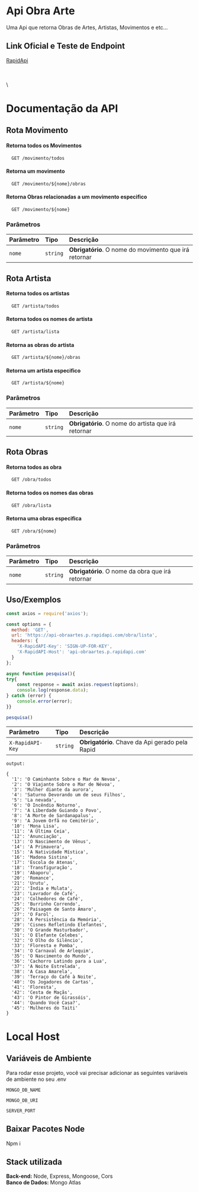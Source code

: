 
# Api Obra Arte

Uma Api que retorna Obras de Artes, Artistas, Movimentos e etc...


## Link Oficial e Teste de Endpoint

[RapidApi](https://rapidapi.com/WevertonSPWOS/api/api-obraartes)

\
\
\



# Documentação da API

## Rota Movimento

#### Retorna todos os Movimentos


```http
  GET /movimento/todos
```
#### Retorna um movimento

```http
  GET /movimento/${nome}/obras
```
#### Retorna Obras relacionadas a um movimento especifico

```http
  GET /movimento/${nome}
```
### Parâmetros

| Parâmetro   | Tipo       | Descrição                                   |
| :---------- | :--------- | :------------------------------------------ |
| `nome`      | `string` | **Obrigatório**. O nome do movimento que irá retornar |


## Rota Artista

#### Retorna todos os artistas


```http
  GET /artista/todos
```

#### Retorna todos os nomes de artista

```http
  GET /artista/lista
```
#### Retorna as obras do artista

```http
  GET /artista/${nome}/obras
```
#### Retorna um artista especifico

```http
  GET /artista/${nome}
```

### Parâmetros

| Parâmetro   | Tipo       | Descrição                                   |
| :---------- | :--------- | :------------------------------------------ |
| `nome`      | `string` | **Obrigatório**. O nome do artista que irá retornar |


## Rota Obras

#### Retorna todos as obra


```http
  GET /obra/todos
```

#### Retorna todos os nomes das obras

```http
  GET /obra/lista
```
#### Retorna uma obras especifica

```http
  GET /obra/${nome}
```

### Parâmetros

| Parâmetro   | Tipo       | Descrição                                   |
| :---------- | :--------- | :------------------------------------------ |
| `nome`      | `string` | **Obrigatório**. O nome da obra que irá retornar |

## Uso/Exemplos

```javascript
const axios = require('axios');

const options = {
  method: 'GET',
  url: 'https://api-obraartes.p.rapidapi.com/obra/lista',
  headers: {
    'X-RapidAPI-Key': 'SIGN-UP-FOR-KEY',
    'X-RapidAPI-Host': 'api-obraartes.p.rapidapi.com'
  }
};

async function pesquisa(){
try{
    const response = await axios.request(options);
	console.log(response.data);
} catch (error) {
	console.error(error);
}}

pesquisa()
```
| Parâmetro   | Tipo       | Descrição                                   |
| :---------- | :--------- | :------------------------------------------ |
| `X-RapidAPI-Key`      | `string` | **Obrigatório**. Chave da Api gerado pela Rapid |


```
output:

{
  '1': 'O Caminhante Sobre o Mar de Nevoa',
  '2': 'O Viajante Sobre o Mar de Névoa',
  '3': 'Mulher diante da aurora',
  '4': 'Saturno Devorando um de seus Filhos',
  '5': 'La nevada',
  '6': 'O Incêndio Noturno',
  '7': 'A Liberdade Guiando o Povo',
  '8': 'A Morte de Sardanapalus',
  '9': 'A Jovem Orfã no Cemitério',
  '10': 'Mona Lisa',
  '11': 'A Última Ceia',
  '12': 'Anunciação',
  '13': 'O Nascimento de Vênus',
  '14': 'A Primavera',
  '15': 'A Natividade Mística',
  '16': 'Madona Sistina',
  '17': 'Escola de Atenas',
  '18': 'Transfiguração',
  '19': 'Abaporu',
  '20': 'Romance',
  '21': 'Urutu',
  '22': 'Índia e Mulata',
  '23': 'Lavrador de Café',
  '24': 'Colhedores de Café',
  '25': 'Burrinho Correndo',
  '26': 'Paisagem de Santo Amaro',
  '27': 'O Farol',
  '28': 'A Persistência da Memória',
  '29': 'Cisnes Refletindo Elefantes',
  '30': 'O Grande Masturbador',
  '31': 'O Elefante Celebes',
  '32': 'O Olho do Silêncio',
  '33': 'Floresta e Pomba',
  '34': 'O Carnaval de Arlequim',
  '35': 'O Nascimento do Mundo',
  '36': 'Cachorro Latindo para a Lua',
  '37': 'A Noite Estrelada',
  '38': 'A Casa Amarela',
  '39': 'Terraço do Café à Noite',
  '40': 'Os Jogadores de Cartas',
  '41': 'Floresta',
  '42': 'Cesta de Maçãs',
  '43': 'O Pintor de Girassóis',
  '44': 'Quando Você Casa?',
  '45': 'Mulheres do Taiti'
}

```
# Local Host

## Variáveis de Ambiente

Para rodar esse projeto, você vai precisar adicionar as seguintes variáveis de ambiente no seu .env

`MONGO_DB_NAME`

`MONGO_DB_URI`

`SERVER_PORT`

## Baixar Pacotes Node

Npm i

## Stack utilizada

**Back-end:** Node, Express, Mongoose, Cors\
**Banco de Dados:** Mongo Atlas

